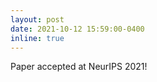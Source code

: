 ```yaml
---
layout: post
date: 2021-10-12 15:59:00-0400
inline: true
---
```



Paper accepted at NeurIPS 2021! 
